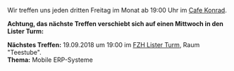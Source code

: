 Wir treffen uns jeden dritten Freitag im Monat ab 19:00 Uhr im
[Cafe Konrad]( https://www.openstreetmap.org/search?query=cafe%20konrad%20hannover#map=19/52.37246/9.73353 ).

**Achtung, das nächste Treffen verschiebt sich auf einen Mittwoch in den Lister Turm:**

<div class="box" markdown="1">
<strong>Nächstes Treffen:</strong> 19.09.2018 um 19:00 im <a href="https://www.openstreetmap.org/search?query=Lister%20Turm#map=17/52.38976/9.75553">FZH Lister Turm</a>, Raum "Teestube".
<br/>
<strong>Thema:</strong> Mobile ERP-Systeme
</div>
